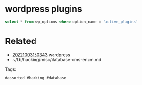 # wordpress plugins
```sql
select * from wp_options where option_name = 'active_plugins'
```

# Related

- [20221003150343](/zet/20221003150343/README.md) wordpress
- ~/kb/hacking/misc/database-cms-enum.md

Tags:

    #assorted #hacking #database
